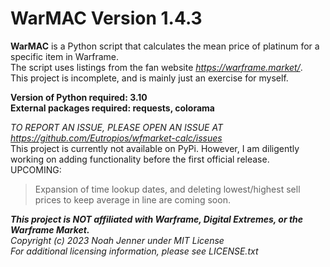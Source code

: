 
WarMAC Version 1.4.3
====================

**WarMAC** is a Python script that calculates the mean price of platinum for a specific item in Warframe.  
The script uses listings from the fan website *<https://warframe.market/>*.  
This project is incomplete, and is mainly just an exercise for myself.

**Version of Python required: 3.10**  
**External packages required: requests, colorama**  

*TO REPORT AN ISSUE, PLEASE OPEN AN ISSUE AT <https://github.com/Eutropios/wfmarket-calc/issues>*  
This project is currently not available on PyPi. However, I am diligently working on adding functionality before the first official release.  
UPCOMING:  
> Expansion of time lookup dates, and deleting lowest/highest sell prices to keep average in line are coming soon.

***This project is NOT affiliated with Warframe, Digital Extremes, or the Warframe Market.***  
*Copyright (c) 2023 Noah Jenner under MIT License*  
*For additional licensing information, please see LICENSE.txt*
